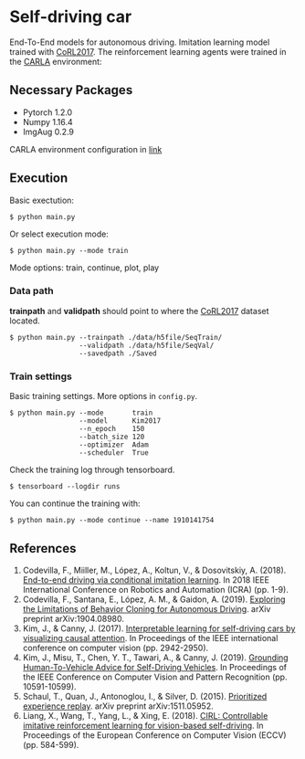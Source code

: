 Self-driving car
================

End-To-End models for autonomous driving. Imitation learning model trained with <a href="https://github.com/carla-simulator/imitation-learning">CoRL2017</a>. The reinforcement learning agents were trained in the <a href="https://github.com/carla-simulator/carla">CARLA</a> environment:

## Necessary Packages

* Pytorch 1.2.0
* Numpy   1.16.4
* ImgAug  0.2.9 

CARLA environment configuration in [link](environment/README.md)

## Execution
Basic exectution:
```
$ python main.py
```
Or select execution mode:
```
$ python main.py --mode train
```
Mode options: train, continue, plot, play

### Data path
**trainpath** and **validpath** should point to where the <a href="https://github.com/carla-simulator/imitation-learning">CoRL2017</a> dataset located.
```
$ python main.py --trainpath ./data/h5file/SeqTrain/
                 --validpath ./data/h5file/SeqVal/
                 --savedpath ./Saved
```

### Train settings
Basic training settings. More options in `config.py`.
```
$ python main.py --mode       train
                 --model      Kim2017
                 --n_epoch    150
                 --batch_size 120
                 --optimizer  Adam
                 --scheduler  True
```

Check the training log through tensorboard.
```
$ tensorboard --logdir runs
```

You can continue the training with:
```
$ python main.py --mode continue --name 1910141754
```


## References

1. Codevilla, F., Miiller, M., López, A., Koltun, V., & Dosovitskiy, A. (2018). <a href="https://arxiv.org/pdf/1710.02410">End-to-end driving via conditional imitation learning</a>. In 2018 IEEE International Conference on Robotics and Automation (ICRA) (pp. 1-9). 
2. Codevilla, F., Santana, E., López, A. M., & Gaidon, A. (2019). <a href="https://arxiv.org/pdf/1904.08980">Exploring the Limitations of Behavior Cloning for Autonomous Driving</a>. arXiv preprint arXiv:1904.08980.
3. Kim, J., & Canny, J. (2017). <a href="http://openaccess.thecvf.com/content_ICCV_2017/papers/Kim_Interpretable_Learning_for_ICCV_2017_paper.pdf">Interpretable learning for self-driving cars by visualizing causal attention</a>. In Proceedings of the IEEE international conference on computer vision (pp. 2942-2950).
4. Kim, J., Misu, T., Chen, Y. T., Tawari, A., & Canny, J. (2019). <a href="http://openaccess.thecvf.com/content_CVPR_2019/papers/Kim_Grounding_Human-To-Vehicle_Advice_for_Self-Driving_Vehicles_CVPR_2019_paper.pdf">Grounding Human-To-Vehicle Advice for Self-Driving Vehicles</a>. In Proceedings of the IEEE Conference on Computer Vision and Pattern Recognition (pp. 10591-10599).
5. Schaul, T., Quan, J., Antonoglou, I., & Silver, D. (2015). <a href="https://arxiv.org/pdf/1511.05952">Prioritized experience replay</a>. arXiv preprint arXiv:1511.05952.
6. Liang, X., Wang, T., Yang, L., & Xing, E. (2018). <a href="http://openaccess.thecvf.com/content_ECCV_2018/papers/Xiaodan_Liang_CIRL_Controllable_Imitative_ECCV_2018_paper.pdf">CIRL: Controllable imitative reinforcement learning for vision-based self-driving</a>. In Proceedings of the European Conference on Computer Vision (ECCV) (pp. 584-599).
